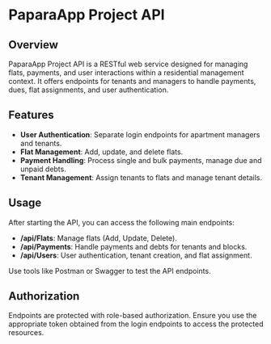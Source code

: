 # PaparaApp Project API

## Overview

PaparaApp Project API is a RESTful web service designed for managing flats, payments, and user interactions within a residential management context. It offers endpoints for tenants and managers to handle payments, dues, flat assignments, and user authentication.

## Features

- **User Authentication**: Separate login endpoints for apartment managers and tenants.
- **Flat Management**: Add, update, and delete flats.
- **Payment Handling**: Process single and bulk payments, manage due and unpaid debts.
- **Tenant Management**: Assign tenants to flats and manage tenant details.


## Usage

After starting the API, you can access the following main endpoints:

- **/api/Flats**: Manage flats (Add, Update, Delete).
- **/api/Payments**: Handle payments and debts for tenants and blocks.
- **/api/Users**: User authentication, tenant creation, and flat assignment.

Use tools like Postman or Swagger to test the API endpoints.

## Authorization

Endpoints are protected with role-based authorization. Ensure you use the appropriate token obtained from the login endpoints to access the protected resources.


